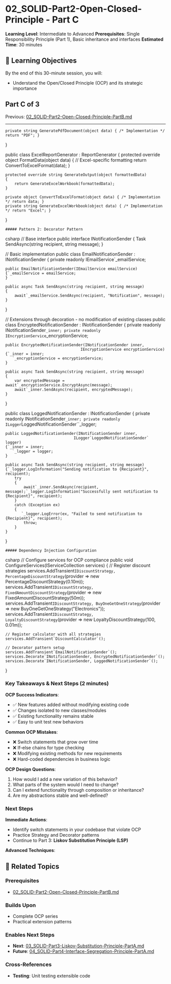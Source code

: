 # 02_SOLID-Part2-Open-Closed-Principle - Part C

**Learning Level**: Intermediate to Advanced
**Prerequisites**: Single Responsibility Principle (Part 1), Basic inheritance and interfaces
**Estimated Time**: 30 minutes

## 🎯 Learning Objectives

By the end of this 30-minute session, you will:

- Understand the Open/Closed Principle (OCP) and its strategic importance

## Part C of 3

Previous: [02_SOLID-Part2-Open-Closed-Principle-PartB.md](02_SOLID-Part2-Open-Closed-Principle-PartB.md)

---

    private string GeneratePdfDocument(object data) { /* Implementation */ return "PDF"; }
}

public class ExcelReportGenerator : ReportGenerator
{
    protected override object FormatData(object data)
    {
        // Excel-specific formatting
        return ConvertToExcelFormat(data);
    }

    protected override string GenerateOutput(object formattedData)
    {
        return GenerateExcelWorkbook(formattedData);
    }

    private object ConvertToExcelFormat(object data) { /* Implementation */ return data; }
    private string GenerateExcelWorkbook(object data) { /* Implementation */ return "Excel"; }
}

    ##### Pattern 2: Decorator Pattern
csharp
// Base interface
public interface INotificationSender
{
    Task SendAsync(string recipient, string message);
}

// Basic implementation
public class EmailNotificationSender : INotificationSender
{
    private readonly IEmailService`_emailService;

    public EmailNotificationSender(IEmailService emailService)
    {`_emailService = emailService;
    }

    public async Task SendAsync(string recipient, string message)
    {
        await`_emailService.SendAsync(recipient, "Notification", message);
    }
}

// Extensions through decoration - no modification of existing classes
public class EncryptedNotificationSender : INotificationSender
{
    private readonly INotificationSender`_inner;
    private readonly IEncryptionService`_encryptionService;

    public EncryptedNotificationSender(INotificationSender inner,
                                     IEncryptionService encryptionService)
    {`_inner = inner;
       `_encryptionService = encryptionService;
    }

    public async Task SendAsync(string recipient, string message)
    {
        var encryptedMessage = await`_encryptionService.EncryptAsync(message);
        await`_inner.SendAsync(recipient, encryptedMessage);
    }
}

public class LoggedNotificationSender : INotificationSender
{
    private readonly INotificationSender`_inner;
    private readonly ILogger`LoggedNotificationSender``_logger;

    public LoggedNotificationSender(INotificationSender inner,
                                  ILogger`LoggedNotificationSender` logger)
    {`_inner = inner;
       `_logger = logger;
    }

    public async Task SendAsync(string recipient, string message)
    {`_logger.LogInformation("Sending notification to {Recipient}", recipient);
        try
        {
            await`_inner.SendAsync(recipient, message);`_logger.LogInformation("Successfully sent notification to {Recipient}", recipient);
        }
        catch (Exception ex)
        {
           `_logger.LogError(ex, "Failed to send notification to {Recipient}", recipient);
            throw;
        }
    }
}

    ##### Dependency Injection Configuration
csharp
// Configure services for OCP compliance
public void ConfigureServices(IServiceCollection services)
{
    // Register discount strategies
    services.AddTransient`IDiscountStrategy, PercentageDiscountStrategy`(provider =>
        new PercentageDiscountStrategy(0.10m));
    services.AddTransient`IDiscountStrategy, FixedAmountDiscountStrategy`(provider =>
        new FixedAmountDiscountStrategy(50m));
    services.AddTransient`IDiscountStrategy, BuyOneGetOneStrategy`(provider =>
        new BuyOneGetOneStrategy("Electronics"));
    services.AddTransient`IDiscountStrategy, LoyaltyDiscountStrategy`(provider =>
        new LoyaltyDiscountStrategy(100, 0.01m));

    // Register calculator with all strategies
    services.AddTransient`DiscountCalculator`();

    // Decorator pattern setup
    services.AddTransient`EmailNotificationSender`();
    services.Decorate`INotificationSender, EncryptedNotificationSender`();
    services.Decorate`INotificationSender, LoggedNotificationSender`();
}

### Key Takeaways & Next Steps (2 minutes)

**OCP Success Indicators**:

- ✅ New features added without modifying existing code
- ✅ Changes isolated to new classes/modules
- ✅ Existing functionality remains stable
- ✅ Easy to unit test new behaviors

**Common OCP Mistakes**:

- ❌ Switch statements that grow over time
- ❌ If-else chains for type checking
- ❌ Modifying existing methods for new requirements
- ❌ Hard-coded dependencies in business logic

**OCP Design Questions**:

1. How would I add a new variation of this behavior?
2. What parts of the system would I need to change?
3. Can I extend functionality through composition or inheritance?
4. Are my abstractions stable and well-defined?

### Next Steps

**Immediate Actions**:

- Identify switch statements in your codebase that violate OCP
- Practice Strategy and Decorator patterns
- Continue to Part 3: **Liskov Substitution Principle (LSP)**

**Advanced Techniques**:

## 🔗 Related Topics

### **Prerequisites**

- [02_SOLID-Part2-Open-Closed-Principle-PartB.md](02_SOLID-Part2-Open-Closed-Principle-PartB.md)

### **Builds Upon**

- Complete OCP series
- Practical extension patterns

### **Enables Next Steps**

- **Next**: [03_SOLID-Part3-Liskov-Substitution-Principle-PartA.md](03_SOLID-Part3-Liskov-Substitution-Principle-PartA.md)
- **Future**: [04_SOLID-Part4-Interface-Segregation-Principle-PartA.md](04_SOLID-Part4-Interface-Segregation-Principle-PartA.md)

### **Cross-References**

- **Testing**: Unit testing extensible code
